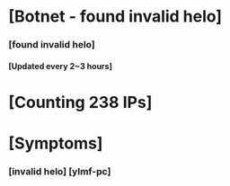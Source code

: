# [Botnet - found invalid helo]
### [found invalid helo]
#### [Updated every 2~3 hours]

# [Counting 238 IPs]

# [Symptoms] 
###   [invalid helo] [ylmf-pc]

